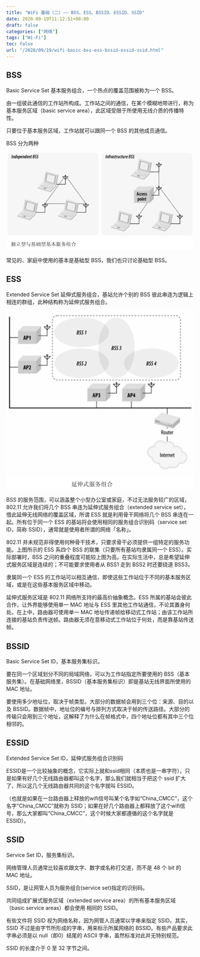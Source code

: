 ```yaml
---
title: "WiFi 基础（二）—— BSS、ESS、BSSID、ESSID、SSID"
date: 2020-09-19T11:12:51+08:00
draft: false
categories: ["网络"]
tags: ["Wi-Fi"]
toc: false
url: "/2020/09/19/wifi-basic-bss-ess-bssid-essid-ssid.html"
---
```


## BSS

Basic Service Set 基本服务组合，一个热点的覆盖范围被称为一个 BSS。

由一组彼此通信的工作站所构成。工作站之间的通信，在某个模糊地带进行，称为基本服务区域（basic service area），此区域受限于所使用无线介质的传播特性。

只要位于基本服务区域，工作站就可以跟同一个 BSS 的其他成员通信。

BSS 分为两种

![image-20200919133214657](/images/独立型与基础型BSS.png)

常见的、家庭中使用的基本是基础型 BSS，我们也只讨论基础型 BSS。

## ESS

Extended Service Set 延伸式服务组合，基站允许个别的 BSS 彼此串连为逻辑上相连的群组，此种结构称为延伸式服务组合。

![image-20200920034959588](/images/ESS.png)

BSS 的服务范围，可以涵盖整个小型办公室或家庭，不过无法服务较广的区域，802.11 允许我们将几个 BSS 串连为延伸式服务组合（extended service set），借此延伸无线网络的覆盖区域，所谓 ESS 就是利用骨干网络将几个 BSS 串连在一起。所有位于同一个 ESS 的基站将会使用相同的服务组合识别码（service set ID，简称 SSID），通常就是使用者所谓的网络「名称」。

802.11 并未规范非得使用何种骨干技术，只要求骨干必须提供一组特定的服务功能。上图所示的 ESS 系四个 BSS  的联集（只要所有基站均隶属同一个 ESS）。实际部署时，BSS 之问的重叠程度可能较上图为高。在实际生活中，总是希望延伸式服务区域是连续的；不可能要求使用者从 BSS1 走到 BSS2 时还要绕道 BSS3。

隶属同一个 ESS 的工作站可以相互通信，即使这些工作站位于不同的基本服务区域，或是在这些基本服务区域中移动。

延伸式服务区域是 802.11 网络所支持的最高价抽象概念。ESS 所属的基站会彼此合作，让外界能够使用单一 MAC 地址与 ESS 里其他工作站通信，不论其置身何处。在上中，路由器可使用单一 MAC 地址传递帧给移动式工作站；由该工作站所连接的基站负责传送帧。路由器无须在意移动式工作站位于何处，而是靠基站传送帧。

## BSSID

Basic Service Set ID，基本服务集标识。

要在同一个区域划分不同的局域网络，可以为工作站指定所要使用的 BSS（基本服务集）。在基础网络里，BSSID（基本服务集标识）即是基站无线界面所使用的 MAC 地址。

要使用多少地址位，取决于帧类型。大部分的数据帧会用到三个位：来源、目的以及 BSSID。数据帧中，地址位的编号与排列方式取决于帧的传送路径。大部分的传输只会用到三个地址，这解释了为什么在帧格式中，四个地址位都有其中三个位相邻的。

## ESSID

Extended Service Set ID，延伸式服务组合识别码

ESSID是一个比较抽象的概念，它实际上就和ssid相同（本质也是一串字符），只是如果有好几个无线路由器都叫这个名字，那么我们就相当于把这个 ssid 扩大了，所以这几个无线路由器共同的这个名字就叫 ESSID。

（也就是如果在一台路由器上释放的wifi信号叫某个名字如“China_CMCC”，这个名字“China_CMCC”就称为 SSID；如果在好几个路由器上都释放了这个wifi信号，那么大家都叫“China_CMCC”，这个时候大家都遵循的这个名字就是 ESSID）。

## SSID

Service Set ID，服务集标识。

网络管理人员通常比较喜欢跟文字、数字或名称打交道，而不是 48 个 bit 的 MAC 地址。

 SSID，是让网管人员为服务组合(service set)指定的识别码。

共同组成扩展式服务区域（extended service area）的所有基本服务区域（basic service areas）都会使用
相同的 SSID。

有些文件将 SSID 视为网络名称，因为网管人员通常以字串来指定 SSID。其实，SSID 不过是由字节所形成的字串，用来标示所属网络的 BSSID。有些产品要求此字串必须是以 null（即0）结尾的 ASCII 字串，虽然标准对此并无特别规范。

SSID 的长度介于 0 至 32 字节之间。